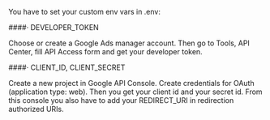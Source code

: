 You have to set your custom env vars in .env:

####· DEVELOPER\_TOKEN

Choose or create a Google Ads manager account. Then go to Tools, API Center, fill API Access form and get your developer token.

####· CLIENT\_ID, CLIENT\_SECRET

Create a new project in Google API Console. Create credentials for OAuth (application type: web). Then you get your client id and your secret id. From this console you also have to add your REDIRECT_URI in redirection authorized URIs.